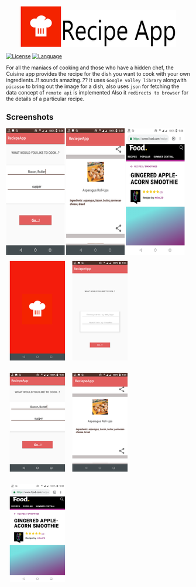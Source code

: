 <p align="center"><img height="110px" width="110px" src="./branding/other/logo.png" alt="Reciepe App"/><img height="100px" width="315px" src="./branding/other/text.png" alt="Reciepe App"/></p>



[![License](https://img.shields.io/badge/License-MIT-green)](https://github.com/yashgoyal2802/ReciepeApp/blob/master/LICENSE)
[![Language](https://img.shields.io/badge/Kotlin-100.0%25-success)](https://kotlinlang.org/)


For all the maniacs of cooking and those who have a hidden chef, the Cuisine app provides the recipe for the dish you want to cook with your own ingredients..!!
sounds amazing..??
It uses `Google volley library` alongwith `picasso` to bring out the image for a dish, also uses `json` for fetching the data
concept of `remote api` is implemented
Also it `redirects to browser` for the details of a particular recipe.

## Screenshots

<p><img height="345px" width="160px" src="./branding/screenshots/Group_1.png" alt="Search Reciepe"/> <img height="345px" width="160px" src="./branding/screenshots/Group_2.png" alt="Reciepe"/> <img height="345px" width="160px" src="./branding/screenshots/Group_3.png" alt="Reciepe"/>

<div style="display:flex;">
<img alt="App image" src="./branding/screenshots/Group_4.png" width="30%" hspace="10">
<img alt="App image" src="./branding/screenshots/Group_5.png" width="30%" hspace="10">
</div>
<br/>
<br/>
<div style="display:flex;">
<img alt="App image" src="./branding/screenshots/Group_1.png" width="30%" hspace="10">
<img alt="App image" src="./branding/screenshots/Group_2.png" width="30%" hspace="10">
</div>
<br/>
<br/>
<div style="display:flex;">
<img alt="App image" src="./branding/screenshots/Group_3.png" width="30%" hspace="10">
</div>
